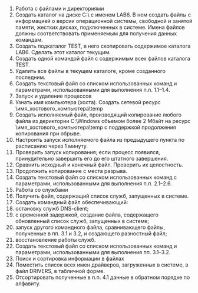 1. Работа с файлами и директориями
1. Создать каталог на диске С:\ с именем LAB6. В нем создать файлы с
информацией о версии операционной системы, свободной и занятой памяти,
жестких дисках, подключенных в системе. Имена файлов должны соответствовать
применяемым для получения данных командам.
2. Создать подкаталог TEST, в него скопировать содержимое каталога LAB6.
Сделать этот каталог текущим.
3. Создать одной командой файл с содержимым всех файлов каталога TEST.
4. Удалить все файлы в текущем каталоге, кроме созданного последним.
5. Создать текстовый файл со списком использованных команд и параметрами,
использованными для выполнения п.п. 1.1–1.4.
2. Запуск и удаление процессов
1. Узнать имя компьютера (хоста). Создать сетевой ресурс
\\имя_хостового_компьютера\temp
2. Создать исполняемый файл, производящий копирование любого файла из
дериктории C:\Windows объемом более 2 Мбайт на ресурс
\\имя_хостового_компьютера\temp с поддержкой продолжения копирования
при обрыве.
3. Настроить запуск исполняемого файла из предыдущего пункта по расписанию
через 1 минуту.
4. Проверить запуск копирования; если процесс появился, принудительно завершить его
до его штатного завершения.
5. Сравнить исходный и конечный файл. Проверить их целостность.
6. Продолжить копирование с места разрыва.
7. Создать текстовый файл со списком использованных команд с параметрами,
использованными для выполнения п.п. 2.1–2.6.
3. Работа со службами
1. Получить файл, содержащий список служб, запущенных в системе.
2. Создать командный файл обеспечивающий:
1. остановку служб DNS-client;
2. с временной задержкой, создание файла, содержащего обновленный список
служб, запущенных в системе;
3. запуск другого командного файла, сравнивающего файлы, полученные в пп. 3.1
и 3.2, и создающего разностный файл;
4. восстановление работы служб.
3. Создать текстовый файл со списком использованных команд и параметрами,
использованными для выполнения пп. 3.1–3.2.
4. Поиск и сортировка информации в файлах
1. Поместить список всех имен драйверов, загруженных в системе, в файл DRIVERS,
в табличной форме.
2. Отсортировать полученные в п.п. 4.1 данные в обратном порядке по алфавиту.